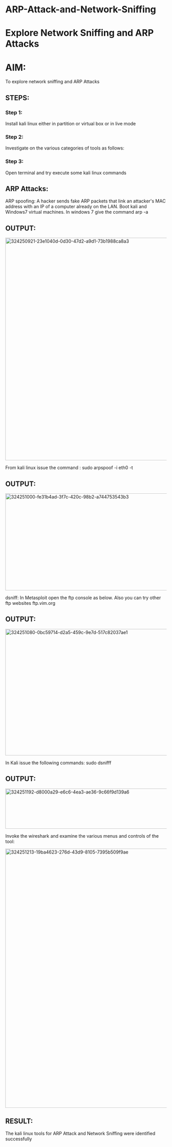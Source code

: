 # ARP-Attack-and-Network-Sniffing
# Explore Network Sniffing and ARP Attacks

# AIM:

To explore network sniffing and ARP Attacks

## STEPS:

### Step 1:

Install kali linux either in partition or virtual box or in live mode

### Step 2:

Investigate on the various categories of tools as follows:


### Step 3:
Open terminal and try execute some kali linux commands

## ARP Attacks:  
ARP spoofing: A hacker sends fake ARP packets that link an attacker's MAC address with an IP of a computer already on the LAN. 
Boot kali and Windows7 virtual machines.
In windows 7 give the command arp -a
## OUTPUT:
<img width="671" height="693" alt="324250921-23e1040d-0d30-47d2-a9d1-73b1988ca8a3" src="https://github.com/user-attachments/assets/deaa106f-1bce-4041-9067-68ec73919192" />

From kali linux issue the command :
sudo arpspoof -i eth0 -t <target system> <gateway>
## OUTPUT:
<img width="621" height="302" alt="324251000-fe31b4ad-3f7c-420c-98b2-a744753543b3" src="https://github.com/user-attachments/assets/9da3b569-cef8-4236-b743-94869a13994e" />


 dsniff:
In Metasploit open the ftp console as below. Also you can try other ftp websites ftp.vim.org
## OUTPUT:
<img width="930" height="394" alt="324251080-0bc59714-d2a5-459c-9e7d-517c82037ae1" src="https://github.com/user-attachments/assets/c713416e-0785-491d-b000-f02849522d28" />

In Kali issue the following commands:
sudo dsnifff
## OUTPUT:

<img width="766" height="125" alt="324251192-d8000a29-e6c6-4ea3-ae36-9c66f9d139a6" src="https://github.com/user-attachments/assets/5895dc01-e65f-4b8f-b3dc-a11d0d63f43b" />



Invoke the wireshark and examine the various menus  and controls of the tool:

<img width="1914" height="807" alt="324251213-19ba4623-276d-43d9-8105-7395b509f9ae" src="https://github.com/user-attachments/assets/013a82b4-2f02-4e17-9d84-8a583943db09" />

## RESULT:
The kali linux tools for ARP Attack and Network Sniffing were identified successfully
